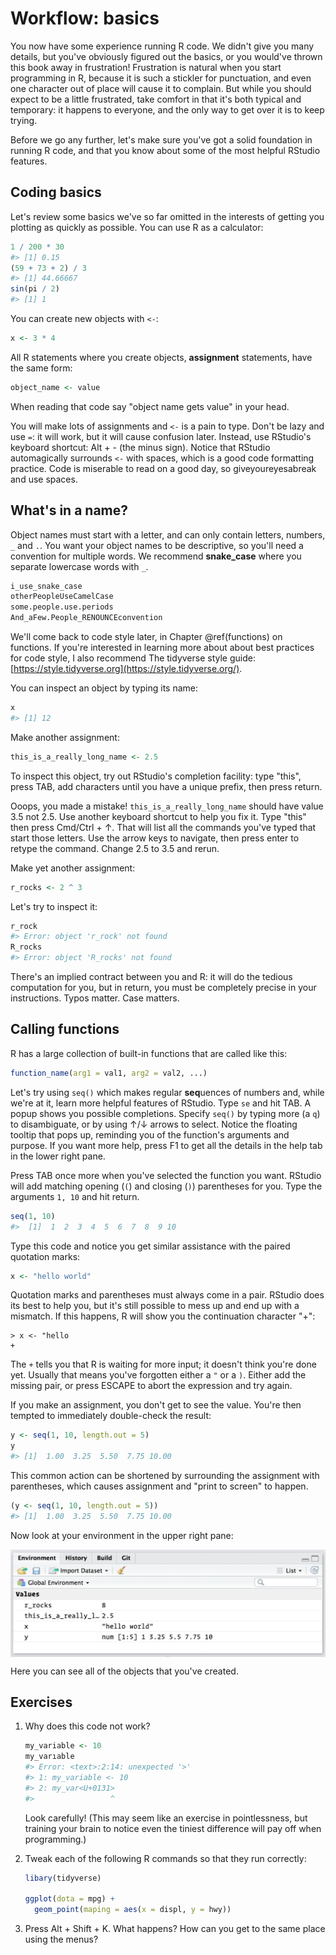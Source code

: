 # Workflow: basics

You now have some experience running R code.
We didn't give you many details, but you've obviously figured out the basics, or you would've thrown this book away in frustration!
Frustration is natural when you start programming in R, because it is such a stickler for punctuation, and even one character out of place will cause it to complain.
But while you should expect to be a little frustrated, take comfort in that it's both typical and temporary: it happens to everyone, and the only way to get over it is to keep trying.

Before we go any further, let's make sure you've got a solid foundation in running R code, and that you know about some of the most helpful RStudio features.

## Coding basics

Let's review some basics we've so far omitted in the interests of getting you plotting as quickly as possible.
You can use R as a calculator:


```r
1 / 200 * 30
#> [1] 0.15
(59 + 73 + 2) / 3
#> [1] 44.66667
sin(pi / 2)
#> [1] 1
```

You can create new objects with `<-`:


```r
x <- 3 * 4
```

All R statements where you create objects, **assignment** statements, have the same form:


```r
object_name <- value
```

When reading that code say "object name gets value" in your head.

You will make lots of assignments and `<-` is a pain to type.
Don't be lazy and use `=`: it will work, but it will cause confusion later.
Instead, use RStudio's keyboard shortcut: Alt + - (the minus sign).
Notice that RStudio automagically surrounds `<-` with spaces, which is a good code formatting practice.
Code is miserable to read on a good day, so giveyoureyesabreak and use spaces.

## What's in a name?

Object names must start with a letter, and can only contain letters, numbers, `_` and `.`.
You want your object names to be descriptive, so you'll need a convention for multiple words.
We recommend **snake_case** where you separate lowercase words with `_`.


```r
i_use_snake_case
otherPeopleUseCamelCase
some.people.use.periods
And_aFew.People_RENOUNCEconvention
```

We'll come back to code style later, in Chapter \@ref(functions) on functions.
If you're interested in learning more about about best practices for code style, I also recommend The tidyverse style guide: [https://style.tidyverse.org](https://style.tidyverse.org/).

You can inspect an object by typing its name:


```r
x
#> [1] 12
```

Make another assignment:


```r
this_is_a_really_long_name <- 2.5
```

To inspect this object, try out RStudio's completion facility: type "this", press TAB, add characters until you have a unique prefix, then press return.

Ooops, you made a mistake!
`this_is_a_really_long_name` should have value 3.5 not 2.5.
Use another keyboard shortcut to help you fix it.
Type "this" then press Cmd/Ctrl + ↑.
That will list all the commands you've typed that start those letters.
Use the arrow keys to navigate, then press enter to retype the command.
Change 2.5 to 3.5 and rerun.

Make yet another assignment:


```r
r_rocks <- 2 ^ 3
```

Let's try to inspect it:


```r
r_rock
#> Error: object 'r_rock' not found
R_rocks
#> Error: object 'R_rocks' not found
```

There's an implied contract between you and R: it will do the tedious computation for you, but in return, you must be completely precise in your instructions.
Typos matter.
Case matters.

## Calling functions

R has a large collection of built-in functions that are called like this:


```r
function_name(arg1 = val1, arg2 = val2, ...)
```

Let's try using `seq()` which makes regular **seq**uences of numbers and, while we're at it, learn more helpful features of RStudio.
Type `se` and hit TAB.
A popup shows you possible completions.
Specify `seq()` by typing more (a `q`) to disambiguate, or by using ↑/↓ arrows to select.
Notice the floating tooltip that pops up, reminding you of the function's arguments and purpose.
If you want more help, press F1 to get all the details in the help tab in the lower right pane.

Press TAB once more when you've selected the function you want.
RStudio will add matching opening (`(`) and closing (`)`) parentheses for you.
Type the arguments `1, 10` and hit return.


```r
seq(1, 10)
#>  [1]  1  2  3  4  5  6  7  8  9 10
```

Type this code and notice you get similar assistance with the paired quotation marks:


```r
x <- "hello world"
```

Quotation marks and parentheses must always come in a pair.
RStudio does its best to help you, but it's still possible to mess up and end up with a mismatch.
If this happens, R will show you the continuation character "+":

    > x <- "hello
    +

The `+` tells you that R is waiting for more input; it doesn't think you're done yet.
Usually that means you've forgotten either a `"` or a `)`. Either add the missing pair, or press ESCAPE to abort the expression and try again.

If you make an assignment, you don't get to see the value.
You're then tempted to immediately double-check the result:


```r
y <- seq(1, 10, length.out = 5)
y
#> [1]  1.00  3.25  5.50  7.75 10.00
```

This common action can be shortened by surrounding the assignment with parentheses, which causes assignment and "print to screen" to happen.


```r
(y <- seq(1, 10, length.out = 5))
#> [1]  1.00  3.25  5.50  7.75 10.00
```

Now look at your environment in the upper right pane:

<img src="screenshots/rstudio-env.png" width="597" style="display: block; margin: auto;" />

Here you can see all of the objects that you've created.

## Exercises

1.  Why does this code not work?

    
    ```r
    my_variable <- 10
    my_varıable
    #> Error: <text>:2:14: unexpected '>'
    #> 1: my_variable <- 10
    #> 2: my_var<U+0131>
    #>                 ^
    ```

    Look carefully!
    (This may seem like an exercise in pointlessness, but training your brain to notice even the tiniest difference will pay off when programming.)

2.  Tweak each of the following R commands so that they run correctly:

    
    ```r
    libary(tidyverse)
    
    ggplot(dota = mpg) + 
      geom_point(maping = aes(x = displ, y = hwy))
    ```

3.  Press Alt + Shift + K.
    What happens?
    How can you get to the same place using the menus?
